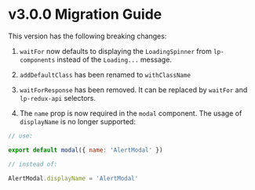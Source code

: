 # v3.0.0 Migration Guide

This version has the following breaking changes:

1. `waitFor` now defaults to displaying the `LoadingSpinner` from `lp-components` instead of the `Loading...` message.

2. `addDefaultClass` has been renamed to `withClassName`

3. `waitForResponse` has been removed. It can be replaced by `waitFor` and `lp-redux-api` selectors.

4. The `name` prop is now required in the `modal` component. The usage of `displayName` is no longer supported:

```js
// use:

export default modal({ name: 'AlertModal' })

// instead of:

AlertModal.displayName = 'AlertModal'
```
